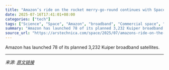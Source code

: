 ```yaml
---
title: "Amazon’s ride on the rocket merry-go-round continues with SpaceX launch"
date: 2025-07-16T17:41:01+08:00
categories: ["tech"]
tags: ["Science", "Space", "Amazon", "broadband", "Commercial space", "falcon 9", "Internet", "kuiper", "launch", "megaconstellation", "project kuiper", "spacex"]
summary: "Amazon has launched 78 of its planned 3,232 Kuiper broadband satellites."
source_url: "https://arstechnica.com/space/2025/07/amazons-ride-on-the-rocket-merry-go-round-continues-with-spacex-launch/"
---
```


Amazon has launched 78 of its planned 3,232 Kuiper broadband satellites.

---

*来源: [原文链接](https://arstechnica.com/space/2025/07/amazons-ride-on-the-rocket-merry-go-round-continues-with-spacex-launch/)*
